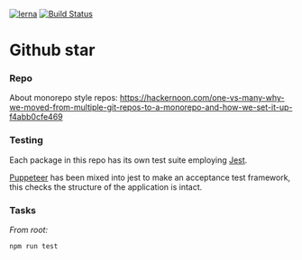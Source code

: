 [![lerna](https://img.shields.io/badge/maintained%20with-lerna-cc00ff.svg)](https://lerna.js.org/)
[![Build Status](https://travis-ci.org/acronamy/github-star.svg?branch=master)](https://travis-ci.org/acronamy/github-star)

# Github star

### Repo
About monorepo style repos: https://hackernoon.com/one-vs-many-why-we-moved-from-multiple-git-repos-to-a-monorepo-and-how-we-set-it-up-f4abb0cfe469

### Testing
Each package in this repo has its own test suite employing [Jest](https://github.com/facebook/jest).

[Puppeteer](https://github.com/GoogleChrome/puppeteer) has been mixed into jest to make an acceptance test framework, this checks the structure of the application is intact.

### Tasks

*From root:*

`npm run test`

